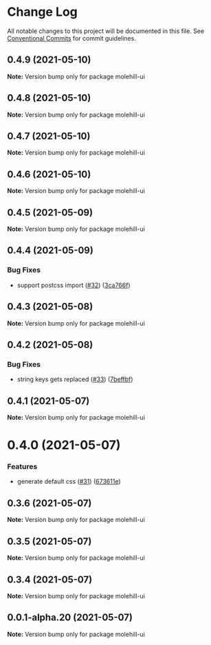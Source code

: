 # Change Log

All notable changes to this project will be documented in this file.
See [Conventional Commits](https://conventionalcommits.org) for commit guidelines.

## 0.4.9 (2021-05-10)

**Note:** Version bump only for package molehill-ui





## 0.4.8 (2021-05-10)

**Note:** Version bump only for package molehill-ui





## 0.4.7 (2021-05-10)

**Note:** Version bump only for package molehill-ui





## 0.4.6 (2021-05-10)

**Note:** Version bump only for package molehill-ui





## 0.4.5 (2021-05-09)

**Note:** Version bump only for package molehill-ui





## 0.4.4 (2021-05-09)


### Bug Fixes

* support postcss import ([#32](https://github.com/molehill-ui/molehill-ui/issues/32)) ([3ca766f](https://github.com/molehill-ui/molehill-ui/commit/3ca766f8366036276790406b5c5766502c0e1834))





## 0.4.3 (2021-05-08)

**Note:** Version bump only for package molehill-ui





## 0.4.2 (2021-05-08)


### Bug Fixes

* string keys gets replaced ([#33](https://github.com/molehill-ui/molehill-ui/issues/33)) ([7beffbf](https://github.com/molehill-ui/molehill-ui/commit/7beffbfdf74e6fc87088f5dba1035ad5ee0f6d1b))





## 0.4.1 (2021-05-07)

**Note:** Version bump only for package molehill-ui





# 0.4.0 (2021-05-07)


### Features

* generate default css ([#31](https://github.com/molehill-ui/molehill-ui/issues/31)) ([673611e](https://github.com/molehill-ui/molehill-ui/commit/673611e32369f0c48f9b77c2f614f74eb6189a7c))





## 0.3.6 (2021-05-07)

**Note:** Version bump only for package molehill-ui





## 0.3.5 (2021-05-07)

**Note:** Version bump only for package molehill-ui





## 0.3.4 (2021-05-07)

**Note:** Version bump only for package molehill-ui





## 0.0.1-alpha.20 (2021-05-07)

**Note:** Version bump only for package molehill-ui
